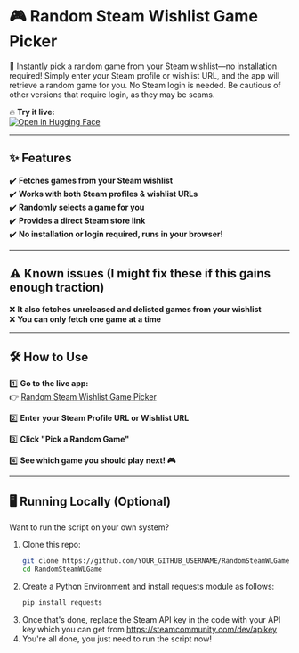 # 🎮 Random Steam Wishlist Game Picker  

🎲 Instantly pick a random game from your Steam wishlist—no installation required! Simply enter your Steam profile or wishlist URL, and the app will retrieve a random game for you. No Steam login is needed. Be cautious of other versions that require login, as they may be scams.

🔥 **Try it live:**  
[![Open in Hugging Face](https://huggingface.co/datasets/huggingface/badges/raw/main/open-in-hf-spaces-sm.svg)](https://huggingface.co/spaces/Midplayz/RandomSteamWLGame)  

---

## ✨ Features  
✔️ **Fetches games from your Steam wishlist**  
✔️ **Works with both Steam profiles & wishlist URLs**  
✔️ **Randomly selects a game for you**  
✔️ **Provides a direct Steam store link**  
✔️ **No installation or login required, runs in your browser!**  

---

## ⚠️ Known issues (I might fix these if this gains enough traction)
❌ **It also fetches unreleased and delisted games from your wishlist**  
❌ **You can only fetch one game at a time**

---

## 🛠️ How to Use  
1️⃣ **Go to the live app:**  
   👉 [Random Steam Wishlist Game Picker](https://huggingface.co/spaces/Midplayz/RandomSteamWLGame)  

2️⃣ **Enter your Steam Profile URL or Wishlist URL**  

3️⃣ **Click "Pick a Random Game"**  

4️⃣ **See which game you should play next! 🎮**  

---

## 🖥️ Running Locally (Optional)  
Want to run the script on your own system?  
1. Clone this repo:  
   ```sh
   git clone https://github.com/YOUR_GITHUB_USERNAME/RandomSteamWLGame.git
   cd RandomSteamWLGame
2. Create a Python Environment and install requests module as follows:
   ```sh
   pip install requests
3. Once that's done, replace the Steam API key in the code with your API key which you can get from https://steamcommunity.com/dev/apikey
4. You're all done, you just need to run the script now!
